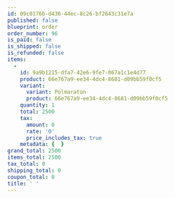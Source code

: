 ```yaml
---
id: 09c0176b-d436-44ec-8c26-bf2643c31e7a
published: false
blueprint: order
order_number: 96
is_paid: false
is_shipped: false
is_refunded: false
items:
  -
    id: 9a9b1215-dfa7-42e6-9fe7-067a1c1e4d77
    product: 66e767a9-ee34-4dc4-8681-d09bb59f0cf5
    variant:
      variant: Polmaraton
      product: 66e767a9-ee34-4dc4-8681-d09bb59f0cf5
    quantity: 1
    total: 2500
    tax:
      amount: 0
      rate: '0'
      price_includes_tax: true
    metadata: {  }
grand_total: 2500
items_total: 2500
tax_total: 0
shipping_total: 0
coupon_total: 0
title: ' '
---
```

